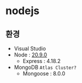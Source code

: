 # nodejs

## 환경
* Visual Studio
* Node : [20.9.0](https://nodejs.org/dist/v20.9.0/node-v20.9.0-x64.msi)
  * Express : 4.18.2
* MongoDB `Atlas Cluster?`
  * Mongoose : 8.0.0
